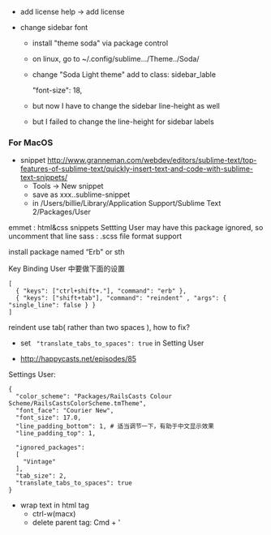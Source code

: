 - add license
  help -> add license

- change sidebar font

  - install "theme soda" via package control
  - on linux, go to ~/.config/sublime.../Theme../Soda/
  - change "Soda Light theme"
    add to class: sidebar_lable

       "font-size": 18,

   - but now I have to change the sidebar line-height as well
   - but I failed to change the line-height for sidebar labels

### For MacOS

- snippet
  http://www.granneman.com/webdev/editors/sublime-text/top-features-of-sublime-text/quickly-insert-text-and-code-with-sublime-text-snippets/
  - Tools -> New snippet
  - save as xxx..sublime-snippet
  - in /Users/billie/Library/Application Support/Sublime Text 2/Packages/User
 
emmet : html&css snippets
        Settting User may have this package ignored, so uncomment that line
sass  : .scss file format support
 
 
install package named “Erb" or sth
 
Key Binding User 中要做下面的设置


```
[
  { "keys": ["ctrl+shift+."], "command": "erb" },
  { "keys": ["shift+tab"], "command": "reindent" , "args": { "single_line": false } }
]
```
 
reindent use tab( rather than two spaces ), how to fix?
  - set `  "translate_tabs_to_spaces": true ` in Setting User


- http://happycasts.net/episodes/85


Settings User:


```
{
  "color_scheme": "Packages/RailsCasts Colour
Scheme/RailsCastsColorScheme.tmTheme",
  "font_face": "Courier New",
  "font_size": 17.0,
  "line_padding_bottom": 1, # 适当调节一下，有助于中文显示效果
  "line_padding_top": 1,

  "ignored_packages":
  [
    "Vintage"
  ],
  "tab_size": 2,
  "translate_tabs_to_spaces": true
}
```

- wrap text in html tag
  - ctrl-w(macx)
  - delete parent tag: Cmd + '
